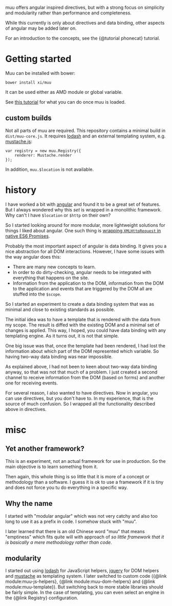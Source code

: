 muu offers angular inspired directives, but with a strong focus on simplicity
and modularity rather than performance and completeness.

While this currently is only about directives and data binding, other aspects
of angular may be added later on.

For an introduction to the concepts, see the {@tutorial phonecat} tutorial.

# Getting started

Muu can be installed with bower:

    bower install xi/muu

It can be used either as AMD module or global variable.

See [this
tutorial](https://github.com/xi/muu/blob/master/.doc/tutorials/phonecat.md) for
what you can do once muu is loaded.

## custom builds

Not all parts of muu are required. This repository contains a minimal build
in `dist/muu-core.js`. It requires [lodash](https://lodash.com) and an external
templating system, e.g. [mustache.js](https://github.com/janl/mustache.js):

    var registry = new muu.Registry({
        renderer: Mustache.render
    });

In addition, `muu.$location` is not available.

# history

I have worked a bit with [angular](https://angularjs.org/) and found it to be a
great set of features.  But I always wondered why this *set* is wrapped in a
monolithic framework. Why can't I have `$location` or `$http` on their own?

So I started looking around for more modular, more lightweight solutions for
things I liked about angular. One such thing is [wrapping `XMLHttpRequest` in
native ES6 Promises](https://github.com/wildlyinaccurate/promise-xhr).

Probably the most important aspect of angular is data binding. It gives you a
nice abstraction for all DOM interactions. However, I have some issues with the
way angular does this:

-   There are many new concepts to learn.
-   In order to do dirty-checking, angular needs to be integrated with
    everything that happens on the site.
-   Information from the application to the DOM, information from the DOM to
    the application and events that are triggered by the DOM all are stuffed
    into the `$scope`.

So I started an experiment to create a data binding system that was as minimal
and close to existing standards as possible.

The initial idea was to have a template that is rendered with the data from my
scope. The result is diffed with the existing DOM and a minimal set of changes
is applied. This way, I hoped, you could have data binding with any templating
engine. As it turns out, it is not that simple.

One big issue was that, once the template had been rendered, I had lost the
information about which part of the DOM represented which variable. So having
two-way data binding was near impossible.

As explained above, I had not been to keen about two-way data binding anyway,
so that was not that much of a problem. I just created a second channel to
receive information from the DOM (based on forms) and another one for receiving
events.

For several reason, I also wanted to have directives. Now in angular, you can
use directives, but you don't have to. In my experience, that is the source of
much confusion. So I wrapped all the functionality described above in
directives.

# misc

## Yet another framework?

This is an experiment, not an actual framework for use in production. So the
main objective is to learn something from it.

Then again, this whole thing is so little that it is more of a concept or
methodology than a software. I guess it is ok to use a framework if it is tiny
and does not force you tu do everything in a specific way.

## Why the name

I started with "modular angular" which was not very catchy and also too long to
use it as a prefix in code. I somehow stuck with "muu".

I later learned that there is an old Chinese word "muu" that means "emptiness"
which fits quite will with approach of *so little framework that it is
basically a mere methodology rather than code*.

## modularity

I started out using [lodash](https://lodash.com/) for JavaScript helpers,
[jquery](https://jquery.com/) for DOM helpers and
[mustache](mustache.github.io) as templating system. I later switched to custom
code ({@link module:muu-js-helpers}, {@link module:muu-dom-helpers} and {@link
module:muu-template}). But switching back to more stable libraries should be fairly
simple. In the case of templating, you can even select an engine in the {@link
Registry} configuration.
